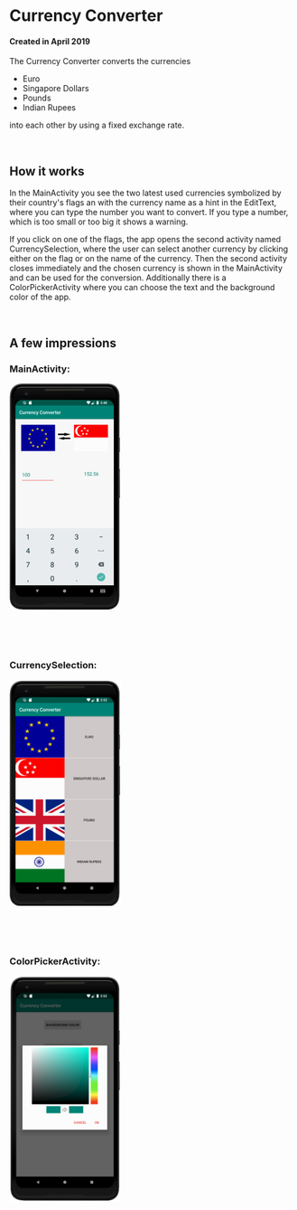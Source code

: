 # Currency Converter

#### Created in April 2019

The Currency Converter converts the currencies
* Euro
* Singapore Dollars
* Pounds
* Indian Rupees

into each other by using a fixed exchange rate.   

<p> &nbsp </p>

## How it works

In the MainActivity you see the two latest used currencies symbolized by their country's flags an with the currency name as a hint in the EditText, where you can type the number you want to convert. If you type a number, which is too small or too big it shows a warning.

If you click on one of the flags, the app opens the second activity named CurrencySelection, where the user can select another currency by clicking either on the flag or on the name of the currency. Then the second activity closes immediately and the chosen currency is shown in the MainActivity and can be used for the conversion.
Additionally there is a ColorPickerActivity where you can choose the text and the background color of the app. 

<p> &nbsp </p>

## A few impressions

### MainActivity:
<img src="/ScreenshotsCurrencyConverter/MainActivity.png" height="400">

<p> &nbsp </p>
<p> &nbsp </p>

### CurrencySelection:
<img src="/ScreenshotsCurrencyConverter/CurrencySelection.png" height="400">

<p> &nbsp </p>
<p> &nbsp </p>

### ColorPickerActivity:
<img src="/ScreenshotsCurrencyConverter/ColorPickerActivity.png" height="400">
